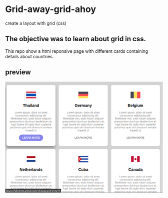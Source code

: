 # Grid-away-grid-ahoy
create a layout with grid (css)

## The objective was to learn about grid in css. 

This repo show a html reponsive page with different cards containing details about countries. 

## preview
![preview](gridcss.png)
